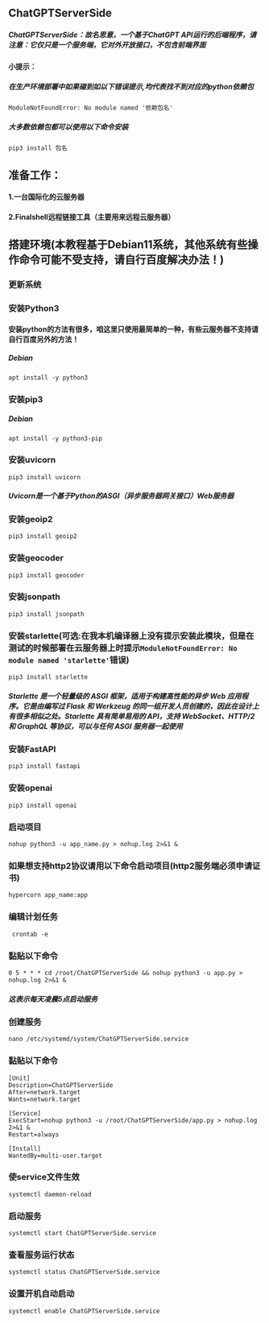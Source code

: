 ## ChatGPTServerSide
##### ChatGPTServerSide：故名思意，一个基于ChatGPT API运行的后端程序，请注意：它仅只是一个服务端，它对外开放接口，不包含前端界面
#### 小提示：
##### 在生产环境部署中如果碰到如以下错误提示,均代表找不到对应的python依赖包
`ModuleNotFoundError: No module named '依赖包名'`
##### 大多数依赖包都可以使用以下命令安装
    pip3 install 包名 
## 准备工作：
#### 1.一台国际化的云服务器
#### 2.Finalshell远程链接工具（主要用来远程云服务器）
## 搭建环境(本教程基于Debian11系统，其他系统有些操作命令可能不受支持，请自行百度解决办法！)
### 更新系统
### 安装Python3
#### 安装python的方法有很多，咱这里只使用最简单的一种，有些云服务器不支持请自行百度另外的方法！
##### Debian
    apt install -y python3
### 安装pip3
##### Debian
    apt install -y python3-pip
### 安装uvicorn
    pip3 install uvicorn
##### Uvicorn是一个基于Python的ASGI（异步服务器网关接口）Web服务器
### 安装geoip2
    pip3 install geoip2
### 安装geocoder
    pip3 install geocoder
### 安装jsonpath
    pip3 install jsonpath
### 安装starlette(可选:在我本机编译器上没有提示安装此模块，但是在测试的时候部署在云服务器上时提示`ModuleNotFoundError: No module named 'starlette'`错误)
    pip3 install starlette
##### Starlette 是一个轻量级的 ASGI 框架，适用于构建高性能的异步 Web 应用程序。它是由编写过 Flask 和 Werkzeug 的同一组开发人员创建的，因此在设计上有很多相似之处。Starlette 具有简单易用的 API，支持 WebSocket、HTTP/2 和 GraphQL 等协议，可以与任何 ASGI 服务器一起使用
### 安装FastAPI
    pip3 install fastapi
### 安装openai
    pip3 install openai
### 启动项目
    nohup python3 -u app_name.py > nohup.log 2>&1 &
### 如果想支持http2协议请用以下命令启动项目(http2服务端必须申请证书)
    hypercorn app_name:app
### 编辑计划任务
     crontab -e
### 黏贴以下命令
    0 5 * * * cd /root/ChatGPTServerSide && nohup python3 -u app.py > nohup.log 2>&1 &
##### 这表示每天凌晨5点启动服务
### 创建服务
    nano /etc/systemd/system/ChatGPTServerSide.service
### 黏贴以下命令
    [Unit]
    Description=ChatGPTServerSide
    After=network.target
    Wants=network.target

    [Service]
    ExecStart=nohup python3 -u /root/ChatGPTServerSide/app.py > nohup.log 2>&1 &
    Restart=always

    [Install]
    WantedBy=multi-user.target
### 使service文件生效
    systemctl daemon-reload
### 启动服务
    systemctl start ChatGPTServerSide.service
### 查看服务运行状态
    systemctl status ChatGPTServerSide.service
### 设置开机自动启动
    systemctl enable ChatGPTServerSide.service

